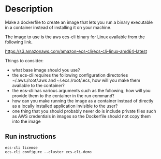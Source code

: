 # Description
Make a dockerfile to create an image that lets you run a binary executable in a container instead of installing it on your machine.

The image to use is the aws ecs-cli binary for Linux available from the following link.

https://s3.amazonaws.com/amazon-ecs-cli/ecs-cli-linux-amd64-latest

Things to consider:
* what base image should you use?
* the ecs-cli requires the following configuration directories ~/.aws:/root/.aws and ~/.ecs:/root/.ecs, how will you make them available to the container?
* the ecs-cli has various arguments such as the following, how will you provide them to the container in the run command?
* how can you make running the image as a container instead of directly as a locally installed application invisible to the user?
* one thing that you should probably never do is include private files such as AWS credentials in images so the Dockerfile should not copy them into the image

## Run instructions

    ecs-cli license
    ecs-cli configure --cluster ecs-cli-demo

